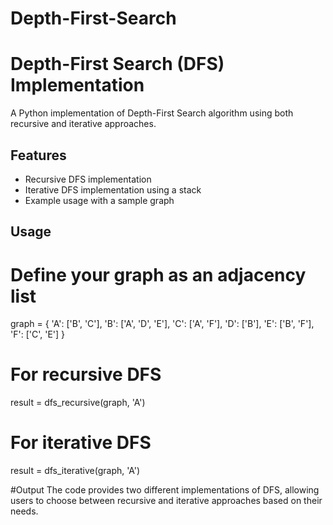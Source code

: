 # Depth-First-Search
# Depth-First Search (DFS) Implementation

A Python implementation of Depth-First Search algorithm using both recursive and iterative approaches.

## Features
- Recursive DFS implementation
- Iterative DFS implementation using a stack
- Example usage with a sample graph

## Usage

# Define your graph as an adjacency list
graph = {
    'A': ['B', 'C'],
    'B': ['A', 'D', 'E'],
    'C': ['A', 'F'],
    'D': ['B'],
    'E': ['B', 'F'],
    'F': ['C', 'E']
}

# For recursive DFS
result = dfs_recursive(graph, 'A')

# For iterative DFS
result = dfs_iterative(graph, 'A')

#Output
The code provides two different implementations of DFS, allowing users to choose between recursive and iterative approaches based on their needs.

